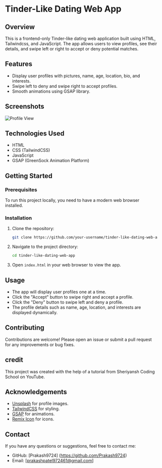 # Tinder-Like Dating Web App

## Overview

This is a frontend-only Tinder-like dating web application built using HTML, Tailwindcss, and JavaScript. 
The app allows users to view profiles, see their details, and swipe left or right to accept or deny potential matches. 

## Features

- Display user profiles with pictures, name, age, location, bio, and interests.
- Swipe left to deny and swipe right to accept profiles.
- Smooth animations using GSAP library.

## Screenshots

![Profile View]([https://your-screenshot-url.com/profile-view.png](https://github.com/Prakash9724/Tinder-Web-Effect-web-app/blob/main/Screenshot%202024-07-09%20193547.png))


## Technologies Used

- HTML
- CSS (TailwindCSS)
- JavaScript
- GSAP (GreenSock Animation Platform)

## Getting Started

### Prerequisites

To run this project locally, you need to have a modern web browser installed.

### Installation

1. Clone the repository:
    ```bash
    git clone https://github.com/your-username/tinder-like-dating-web-app.git
    ```
2. Navigate to the project directory:
    ```bash
    cd tinder-like-dating-web-app
    ```
3. Open `index.html` in your web browser to view the app.

## Usage

- The app will display user profiles one at a time.
- Click the "Accept" button to swipe right and accept a profile.
- Click the "Deny" button to swipe left and deny a profile.
- The profile details such as name, age, location, and interests are displayed dynamically.

## Contributing

Contributions are welcome! Please open an issue or submit a pull request for any improvements or bug fixes.

## credit

This project was created with the help of a tutorial from Sheriyansh Coding School on YouTube.

## Acknowledgements

- [Unsplash](https://unsplash.com/) for profile images.
- [TailwindCSS](https://tailwindcss.com/) for styling.
- [GSAP](https://greensock.com/gsap/) for animations.
- [Remix Icon](https://remixicon.com/) for icons.

## Contact

If you have any questions or suggestions, feel free to contact me:

- GitHub: [Prakash9724]  (https://github.com/Prakash9724)
- Email: [prakashpatel972461@gmail.com]
